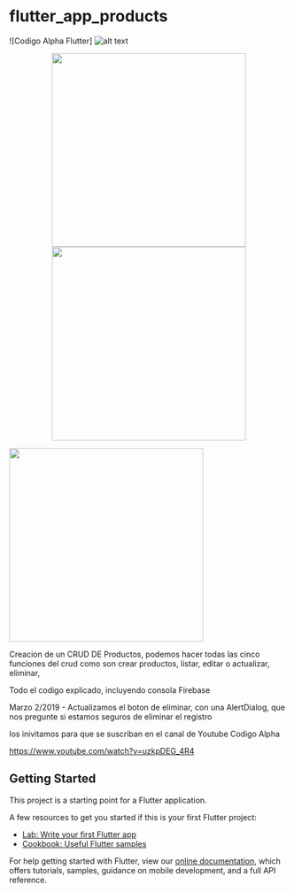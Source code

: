 # flutter_app_products

![Codigo Alpha Flutter]
![alt text](https://github.com/codigoalphacol/FlutterFirebaseCRUD/blob/master/assets/images/crudfirebase.png) 

<p align="center"> <img src="https://github.com/codigoalphacol/FlutterFirebaseCRUD/blob/master/assets/images/producto1.jpg" width="350"/> <img src="https://github.com/codigoalphacol/FlutterFirebaseCRUD/blob/master/assets/images/producto2.jpg" width="350"/> </p> 
<img src="https://github.com/codigoalphacol/FlutterFirebaseCRUD/blob/master/assets/images/producto3.jpg" width="350"/> </p> 


Creacion de un CRUD DE Productos, podemos hacer todas las cinco funciones del crud como son
crear productos, listar, editar o actualizar, eliminar,

Todo el codigo explicado, incluyendo consola Firebase 

Marzo 2/2019 - Actualizamos  el boton de eliminar, con una AlertDialog, 
que nos pregunte si estamos seguros de eliminar el registro

los inivitamos para que se suscriban en el canal de Youtube Codigo Alpha

https://www.youtube.com/watch?v=uzkpDEG_4R4

## Getting Started

This project is a starting point for a Flutter application.

A few resources to get you started if this is your first Flutter project:

- [Lab: Write your first Flutter app](https://flutter.io/docs/get-started/codelab)
- [Cookbook: Useful Flutter samples](https://flutter.io/docs/cookbook)

For help getting started with Flutter, view our 
[online documentation](https://flutter.io/docs), which offers tutorials, 
samples, guidance on mobile development, and a full API reference.
